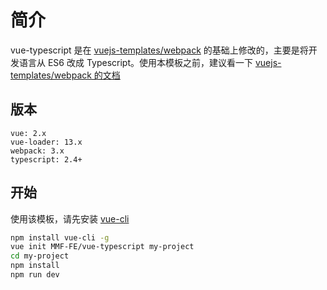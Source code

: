 # 简介
vue-typescript 是在 [vuejs-templates/webpack](https://github.com/vuejs-templates/webpack) 的基础上修改的，主要是将开发语言从 ES6 改成 Typescript。使用本模板之前，建议看一下 [vuejs-templates/webpack 的文档](http://vuejs-templates.github.io/webpack/)

## 版本
```
vue: 2.x
vue-loader: 13.x
webpack: 3.x
typescript: 2.4+
```

## 开始
使用该模板，请先安装 [vue-cli](https://github.com/vuejs/vue-cli)

```bash
npm install vue-cli -g
vue init MMF-FE/vue-typescript my-project
cd my-project
npm install
npm run dev
```
